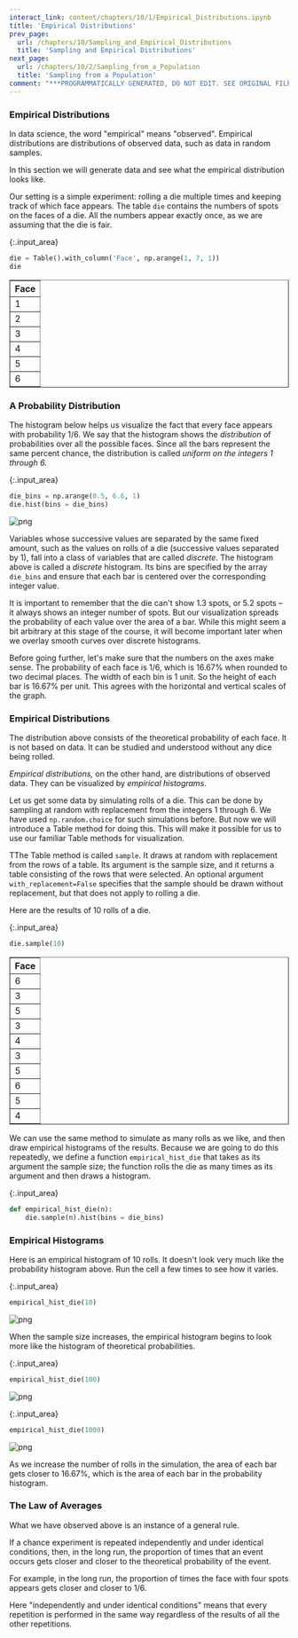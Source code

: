```yaml
---
interact_link: content/chapters/10/1/Empirical_Distributions.ipynb
title: 'Empirical Distributions'
prev_page:
  url: /chapters/10/Sampling_and_Empirical_Distributions
  title: 'Sampling and Empirical Distributions'
next_page:
  url: /chapters/10/2/Sampling_from_a_Population
  title: 'Sampling from a Population'
comment: "***PROGRAMMATICALLY GENERATED, DO NOT EDIT. SEE ORIGINAL FILES IN /content***"
---
```


### Empirical Distributions

In data science, the word "empirical" means "observed". Empirical distributions are distributions of observed data, such as data in random samples.

In this section we will generate data and see what the empirical distribution looks like. 

Our setting is a simple experiment: rolling a die multiple times and keeping track of which face appears. The table `die` contains the numbers of spots on the faces of a die. All the numbers appear exactly once, as we are assuming that the die is fair.



{:.input_area}
```python
die = Table().with_column('Face', np.arange(1, 7, 1))
die
```





<div markdown="0">
<table border="1" class="dataframe">
    <thead>
        <tr>
            <th>Face</th>
        </tr>
    </thead>
    <tbody>
        <tr>
            <td>1   </td>
        </tr>
        <tr>
            <td>2   </td>
        </tr>
        <tr>
            <td>3   </td>
        </tr>
        <tr>
            <td>4   </td>
        </tr>
        <tr>
            <td>5   </td>
        </tr>
        <tr>
            <td>6   </td>
        </tr>
    </tbody>
</table>
</div>



### A Probability Distribution

The histogram below helps us visualize the fact that every face appears with probability 1/6. We say that the histogram shows the *distribution* of probabilities over all the possible faces. Since all the bars represent the same percent chance, the distribution is called *uniform on the integers 1 through 6.*



{:.input_area}
```python
die_bins = np.arange(0.5, 6.6, 1)
die.hist(bins = die_bins)
```



![png](../../../images/build/chapters/10/1/Empirical_Distributions_3_0.png)


Variables whose successive values are separated by the same fixed amount, such as the values on rolls of a die (successive values separated by 1), fall into a class of variables that are called *discrete*. The histogram above is called a *discrete* histogram. Its bins are specified by the array `die_bins` and ensure that each bar is centered over the corresponding integer value. 

It is important to remember that the die can't show 1.3 spots, or 5.2 spots – it always shows an integer number of spots. But our visualization spreads the probability of each value over the area of a bar. While this might seem a bit arbitrary at this stage of the course, it will become important later when we overlay smooth curves over discrete histograms.

Before going further, let's make sure that the numbers on the axes make sense. The probability of each face is 1/6, which is 16.67% when rounded to two decimal places. The width of each bin is 1 unit. So the height of each bar is 16.67% per unit. This agrees with the horizontal and vertical scales of the graph.

### Empirical Distributions
The distribution above consists of the theoretical probability of each face. It is not based on data. It can be studied and understood without any dice being rolled.

*Empirical distributions,* on the other hand, are distributions of observed data. They can be visualized by *empirical histograms*. 

Let us get some data by simulating rolls of a die. This can be done by sampling at random with replacement from the integers 1 through 6. We have used `np.random.choice` for such simulations before. But now we will introduce a Table method for doing this. This will make it possible for us to use our familiar Table methods for visualization.

TThe Table method is called `sample`. It draws at random with replacement from the rows of a table. Its argument is the sample size, and it returns a table consisting of the rows that were selected. An optional argument `with_replacement=False` specifies that the sample should be drawn without replacement, but that does not apply to rolling a die.

Here are the results of 10 rolls of a die.



{:.input_area}
```python
die.sample(10)
```





<div markdown="0">
<table border="1" class="dataframe">
    <thead>
        <tr>
            <th>Face</th>
        </tr>
    </thead>
    <tbody>
        <tr>
            <td>6   </td>
        </tr>
        <tr>
            <td>3   </td>
        </tr>
        <tr>
            <td>5   </td>
        </tr>
        <tr>
            <td>3   </td>
        </tr>
        <tr>
            <td>4   </td>
        </tr>
        <tr>
            <td>3   </td>
        </tr>
        <tr>
            <td>5   </td>
        </tr>
        <tr>
            <td>6   </td>
        </tr>
        <tr>
            <td>5   </td>
        </tr>
        <tr>
            <td>4   </td>
        </tr>
    </tbody>
</table>
</div>



We can use the same method to simulate as many rolls as we like, and then draw empirical histograms of the results. Because we are going to do this repeatedly, we define a function `empirical_hist_die` that takes as its argument the sample size; the function rolls the die as many times as its argument and then draws a histogram.



{:.input_area}
```python
def empirical_hist_die(n):
    die.sample(n).hist(bins = die_bins)
```


### Empirical Histograms

Here is an empirical histogram of 10 rolls. It doesn't look very much like the probability histogram above. Run the cell a few times to see how it varies.



{:.input_area}
```python
empirical_hist_die(10)
```



![png](../../../images/build/chapters/10/1/Empirical_Distributions_10_0.png)


When the sample size increases, the empirical histogram begins to look more like the histogram of theoretical probabilities.



{:.input_area}
```python
empirical_hist_die(100)
```



![png](../../../images/build/chapters/10/1/Empirical_Distributions_12_0.png)




{:.input_area}
```python
empirical_hist_die(1000)
```



![png](../../../images/build/chapters/10/1/Empirical_Distributions_13_0.png)


As we increase the number of rolls in the simulation, the area of each bar gets closer to 16.67%, which is the area of each bar in the probability histogram.

### The Law of Averages

What we have observed above is an instance of a general rule.

If a chance experiment is repeated independently and under identical conditions, then, in the long run, the proportion of times that an event occurs gets closer and closer to the theoretical probability of the event.

For example, in the long run, the proportion of times the face with four spots appears gets closer and closer to 1/6.

Here "independently and under identical conditions" means that every repetition is performed in the same way regardless of the results of all the other repetitions.
